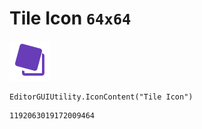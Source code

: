# Tile Icon `64x64`
<img src="/img/Tile%20Icon.png" width=64 height=64>

``` CSharp
EditorGUIUtility.IconContent("Tile Icon")
```
```
1192063019172009464
```
